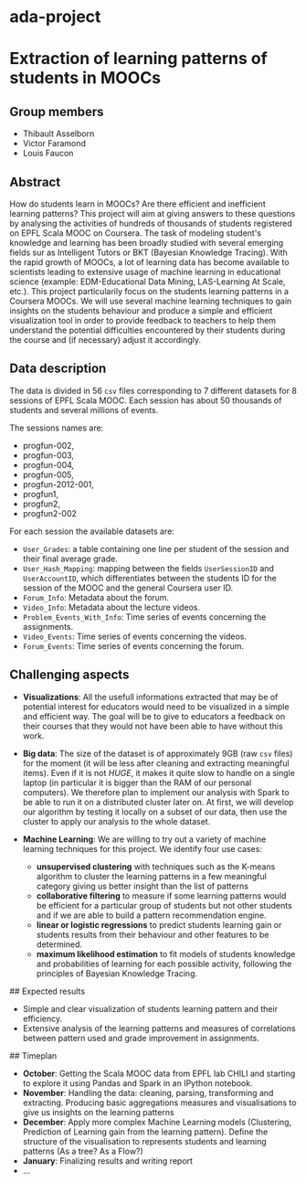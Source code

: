 # ada-project
# Extraction of learning patterns of students in MOOCs

## Group members

- Thibault Asselborn
- Victor Faramond
- Louis Faucon

## Abstract

How do students learn in MOOCs? Are there efficient and inefficient learning patterns? This project will aim at giving answers to these questions by analysing the activities of hundreds of thousands of students registered on EPFL Scala MOOC on Coursera. The task of modeling student's knowledge and learning has been broadly studied with several emerging fields sur as Intelligent Tutors or BKT (Bayesian Knowledge Tracing). With the rapid growth of MOOCs, a lot of learning data has become available to scientists leading to extensive usage of machine learning in educational science (example: EDM-Educational Data Mining, LAS-Learning At Scale, etc.). This project particularily focus on the students learning patterns in a Coursera MOOCs. We will use several machine learning techniques to gain insights on the students behaviour and produce a simple and efficient visualization tool in order to provide feedback to teachers to help them understand the potential difficulties encountered by their students during the course and (if necessary) adjust it accordingly.

## Data description

The data is divided in 56 `csv` files corresponding to 7 different datasets for 8 sessions of EPFL Scala MOOC. Each session has about 50 thousands of students and several millions of events.

The sessions names are:
- progfun-002,
- progfun-003,
- progfun-004,
- progfun-005,
- progfun-2012-001,
- progfun1,
- progfun2,
- progfun2-002

For each session the available datasets are:
- `User_Grades`: a table containing one line per student of the session and their final average grade.
- `User_Hash_Mapping`: mapping between the fields `UserSessionID` and `UserAccountID`, which differentiates between the students ID for the session of the MOOC and the general Coursera user ID.
- `Forum_Info`: Metadata about the forum.
- `Video_Info`: Metadata about the lecture videos.
- `Problem_Events_With_Info`: Time series of events concerning the assignments.
- `Video_Events`: Time series of events concerning the videos.
- `Forum_Events`: Time series of events concerning the forum.

## Challenging aspects

- **Visualizations**:
All the usefull informations extracted that may be of potential interest for educators would need to be visualized in a simple and efficient way. The goal will be to give to educators a feedback on their courses that they would not have been able to have without this work.

- **Big data**:
The size of the dataset is of approximately 9GB (raw `csv` files) for the moment (it will be less after cleaning and extracting meaningful items). Even if it is not *HUGE*, it makes it quite slow to handle on a single laptop (in particular it is bigger than the RAM of our personal computers). We therefore plan to implement our analysis with Spark to be able to run it on a distributed cluster later on. At first, we will develop our algorithm by testing it locally on a subset of our data, then use the cluster to apply our analysis to the whole dataset.

- **Machine Learning**:
We are willing to try out a variety of machine learning techniques for this project. We identify four use cases:
    * **unsupervised clustering** with techniques such as the K-means algorithm to cluster the learning patterns in a few meaningful category giving us better insight than the list of patterns
    * **collaborative filtering** to measure if some learning patterns would be efficient for a particular group of students but not other students and if we are able to build a pattern recommendation engine.
    * **linear or logistic regressions** to predict students learning gain or students results from their behaviour and other features to be determined.
    * **maximum likelihood estimation** to fit models of students knowledge and probabilities of learning for each possible activity, following the principles of Bayesian Knowledge Tracing.

## Expected results

- Simple and clear visualization of students learning pattern and their efficiency.
- Extensive analysis of the learning patterns and measures of correlations between pattern used and grade improvement in assignments.

## Timeplan

- **October**:
Getting the Scala MOOC data from EPFL lab CHILI and starting to explore it using Pandas and Spark in an IPython notebook.
- **November**:
Handling the data: cleaning, parsing, transforming and extracting. Producing basic aggregations measures and visualisations to give us insights on the learning patterns
- **December**:
Apply more complex Machine Learning models (Clustering, Prediction of Learning gain from the learning pattern). Define the structure of the visualisation to represents students and learning patterns (As a tree? As a Flow?)
- **January**:
Finalizing results and writing report
- ...
